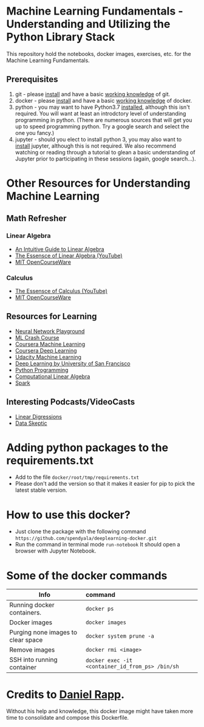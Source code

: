 # Machine Learning Fundamentals - Understanding and Utilizing the Python Library Stack

This repository hold the notebooks, docker images, exercises, etc. for the Machine Learning Fundamentals.

## Prerequisites

1) git - please [install](https://git-scm.com/book/en/v2/Getting-Started-Installing-Git) and have a basic [working knowledge](https://git-scm.com/book/en/v2/Getting-Started-Git-Basics) of git.
2) docker - please [install](https://docs.docker.com/install/) and have a basic [working knowledge](https://docs.docker.com/get-started/) of docker.
3) python - you may want to have Python3.7 [installed](https://www.python.org/downloads/), although this isn't required. You will want at least an introdctory level of understanding programming in python. (There are numerous sources that will get you up to speed programming python. Try a google search and select the one you fancy.)
4) jupyter - should you elect to install python 3, you may also want to [install](http://jupyter.org/install) jupyter, although this is not required. We also recommend watching or reading through a tutorial to glean a basic understanding of Jupyter prior to participating in these sessions (again, google search...).


# Other Resources for Understanding Machine Learning

## Math Refresher

### Linear Algebra
* [An Intuitive Guide to Linear Algebra](https://betterexplained.com/articles/linear-algebra-guide/)
* [The Essensce of Linear Algebra (YouTube)](https://www.youtube.com/playlist?list=PLZHQObOWTQDMsr9K-rj53DwVRMYO3t5Yr)
* [MIT OpenCourseWare](https://ocw.mit.edu/courses/mathematics/18-06-linear-algebra-spring-2010/)

### Calculus
* [The Essensce of Calculus (YouTube)](https://www.youtube.com/playlist?list=PLZHQObOWTQDMsr9K-rj53DwVRMYO3t5Yr)
* [MIT OpenCourseWare](https://ocw.mit.edu/courses/mathematics/18-01sc-single-variable-calculus-fall-2010/)

## Resources for Learning
* [Neural Network Playground](http://playground.tensorflow.org)
* [ML Crash Course](http://developers.google.com/machine-learning/crash-course/ml-intro)
* [Coursera Machine Learning](http://www.coursera.org/learn/machine-learning)
* [Coursera Deep Learning](http://www.coursera.org/specializations/deep-learning)
* [Udacity Machine Learning](https://www.udacity.com/course/intro-to-machine-learning--ud120)
* [Deep Learning by University of San Francisco](https://www.fast.ai/)
* [Python Programming](https://pythonprogramming.net/machine-learning-tutorials/)
* [Computational Linear Algebra](https://www.youtube.com/playlist?list=PLtmWHNX-gukIc92m1K0P6bIOnZb-mg0hY)
* [Spark](https://databricks.com/product/getting-started-guide)

## Interesting Podcasts/VideoCasts
* [Linear Digressions](http://lineardigressions.com/)
* [Data Skeptic](https://dataskeptic.com/)

# Adding python packages to the requirements.txt
- Add to the file `docker/root/tmp/requirements.txt`
- Please don't add the version so that it makes it easier for pip to pick the latest stable version.

# How to use this docker?
- Just clone the package with the following command
  `https://github.com/spendyala/deeplearning-docker.git`
- Run the command in terminal mode `run-notebook`
  It should open a browser with Jupyter Notebook.


# Some of the docker commands
| Info | command |
| ------------- |:-------------|
| Running docker containers.      | `docker ps` |
| Docker images      | `docker images` |
| Purging none images to clear space | `docker system prune -a` |
| Remove images | `docker rmi <image>` |
| SSH into running container | `docker exec -it <container_id_from_ps> /bin/sh` |


# Credits to [Daniel Rapp](https://github.com/rappdw).
Without his help and knowledge, this docker image might have taken more time to consolidate and compose this Dockerfile.
